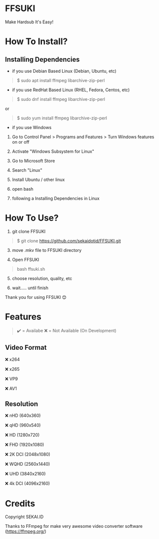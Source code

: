 # FFSUKI

Make Hardsub It's Easy!

# How To Install?

## Installing Dependencies

- if you use Debian Based Linux (Debian, Ubuntu, etc)

>$ sudo apt install ffmpeg libarchive-zip-perl

- if you use RedHat Based Linux (RHEL, Fedora, Centos, etc)

>$ sudo dnf install ffmpeg libarchive-zip-perl

or

>$ sudo yum install ffmpeg libarchive-zip-perl

- if you use Windows

1. Go to Control Panel > Programs and Features > Turn Windows features on or off

2. Activate "Windows Subsystem for Linux"

3. Go to Microsoft Store

4. Search "Linux"

5. Install Ubuntu / other linux

6. open bash

7. following a Installing Dependencies in Linux

# How To Use?

1. git clone FFSUKI

>$ git clone https://github.com/sekaidotid/FFSUKI.git

3. move .mkv file to FFSUKI directory

4. Open FFSUKI

>bash ffsuki.sh

5. choose resolution, quality, etc

6. wait..... until finish

Thank you for using FFSUKI 😊

# Features

> ✔️ = Availabe
> ❌ = Not Available (On Development)

## Video Format

❌ x264

❌ x265

❌ VP9

❌ AV1

## Resolution

❌ nHD (640x360)

❌ qHD (960x540)

❌ HD (1280x720)

❌ FHD (1920x1080)
  
❌ 2K DCI (2048x1080)

❌ WQHD (2560x1440)

❌ UHD (3840x2160)

❌ 4k DCI (4096x2160)

# Credits

Copyright SEKAI.ID

Thanks to FFmpeg for make very awesome video converter software (https://ffmpeg.org/)
